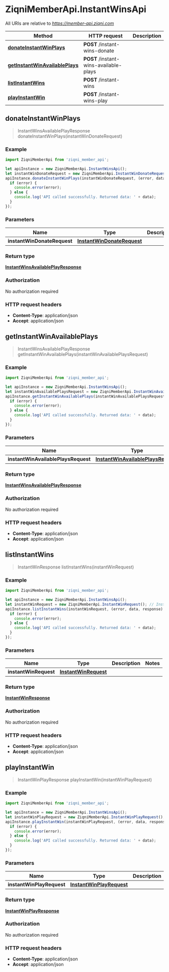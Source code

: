 # ZiqniMemberApi.InstantWinsApi

All URIs are relative to *https://member-api.ziqni.com*

Method | HTTP request | Description
------------- | ------------- | -------------
[**donateInstantWinPlays**](InstantWinsApi.md#donateInstantWinPlays) | **POST** /instant-wins-donate | 
[**getInstantWinAvailablePlays**](InstantWinsApi.md#getInstantWinAvailablePlays) | **POST** /instant-wins-available-plays | 
[**listInstantWins**](InstantWinsApi.md#listInstantWins) | **POST** /instant-wins | 
[**playInstantWin**](InstantWinsApi.md#playInstantWin) | **POST** /instant-wins-play | 



## donateInstantWinPlays

> InstantWinsAvailablePlayResponse donateInstantWinPlays(instantWinDonateRequest)



### Example

```javascript
import ZiqniMemberApi from 'ziqni_member_api';

let apiInstance = new ZiqniMemberApi.InstantWinsApi();
let instantWinDonateRequest = new ZiqniMemberApi.InstantWinDonateRequest(); // InstantWinDonateRequest | 
apiInstance.donateInstantWinPlays(instantWinDonateRequest, (error, data, response) => {
  if (error) {
    console.error(error);
  } else {
    console.log('API called successfully. Returned data: ' + data);
  }
});
```

### Parameters


Name | Type | Description  | Notes
------------- | ------------- | ------------- | -------------
 **instantWinDonateRequest** | [**InstantWinDonateRequest**](InstantWinDonateRequest.md)|  | 

### Return type

[**InstantWinsAvailablePlayResponse**](InstantWinsAvailablePlayResponse.md)

### Authorization

No authorization required

### HTTP request headers

- **Content-Type**: application/json
- **Accept**: application/json


## getInstantWinAvailablePlays

> InstantWinsAvailablePlayResponse getInstantWinAvailablePlays(instantWinAvailablePlaysRequest)



### Example

```javascript
import ZiqniMemberApi from 'ziqni_member_api';

let apiInstance = new ZiqniMemberApi.InstantWinsApi();
let instantWinAvailablePlaysRequest = new ZiqniMemberApi.InstantWinAvailablePlaysRequest(); // InstantWinAvailablePlaysRequest | 
apiInstance.getInstantWinAvailablePlays(instantWinAvailablePlaysRequest, (error, data, response) => {
  if (error) {
    console.error(error);
  } else {
    console.log('API called successfully. Returned data: ' + data);
  }
});
```

### Parameters


Name | Type | Description  | Notes
------------- | ------------- | ------------- | -------------
 **instantWinAvailablePlaysRequest** | [**InstantWinAvailablePlaysRequest**](InstantWinAvailablePlaysRequest.md)|  | 

### Return type

[**InstantWinsAvailablePlayResponse**](InstantWinsAvailablePlayResponse.md)

### Authorization

No authorization required

### HTTP request headers

- **Content-Type**: application/json
- **Accept**: application/json


## listInstantWins

> InstantWinResponse listInstantWins(instantWinRequest)



### Example

```javascript
import ZiqniMemberApi from 'ziqni_member_api';

let apiInstance = new ZiqniMemberApi.InstantWinsApi();
let instantWinRequest = new ZiqniMemberApi.InstantWinRequest(); // InstantWinRequest | 
apiInstance.listInstantWins(instantWinRequest, (error, data, response) => {
  if (error) {
    console.error(error);
  } else {
    console.log('API called successfully. Returned data: ' + data);
  }
});
```

### Parameters


Name | Type | Description  | Notes
------------- | ------------- | ------------- | -------------
 **instantWinRequest** | [**InstantWinRequest**](InstantWinRequest.md)|  | 

### Return type

[**InstantWinResponse**](InstantWinResponse.md)

### Authorization

No authorization required

### HTTP request headers

- **Content-Type**: application/json
- **Accept**: application/json


## playInstantWin

> InstantWinPlayResponse playInstantWin(instantWinPlayRequest)



### Example

```javascript
import ZiqniMemberApi from 'ziqni_member_api';

let apiInstance = new ZiqniMemberApi.InstantWinsApi();
let instantWinPlayRequest = new ZiqniMemberApi.InstantWinPlayRequest(); // InstantWinPlayRequest | 
apiInstance.playInstantWin(instantWinPlayRequest, (error, data, response) => {
  if (error) {
    console.error(error);
  } else {
    console.log('API called successfully. Returned data: ' + data);
  }
});
```

### Parameters


Name | Type | Description  | Notes
------------- | ------------- | ------------- | -------------
 **instantWinPlayRequest** | [**InstantWinPlayRequest**](InstantWinPlayRequest.md)|  | 

### Return type

[**InstantWinPlayResponse**](InstantWinPlayResponse.md)

### Authorization

No authorization required

### HTTP request headers

- **Content-Type**: application/json
- **Accept**: application/json

